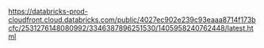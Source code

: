 https://databricks-prod-cloudfront.cloud.databricks.com/public/4027ec902e239c93eaaa8714f173bcfc/2531276148080992/3346387896251530/1405958240762448/latest.html
